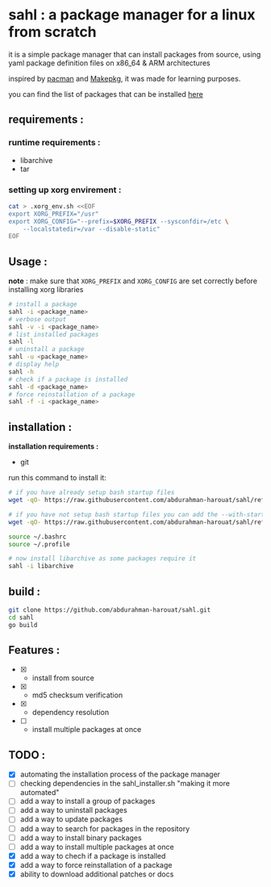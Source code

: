# sahl : a package manager for a linux from scratch

it is a simple package manager that can install packages from source, using yaml package definition files on x86_64 & ARM architectures

inspired by [pacman](https://wiki.archlinux.org/title/Pacman) and [Makepkg](https://wiki.archlinux.org/title/Makepkg), it was made for learning purposes.

you can find the list of packages that can be installed [here](https://github.com/abdurahman-harouat/fennec-hub/tree/main/source_files)

## requirements :

### runtime requirements :

- libarchive
- tar

### setting up xorg envirement :

```bash
cat > .xorg_env.sh <<EOF
export XORG_PREFIX="/usr"
export XORG_CONFIG="--prefix=$XORG_PREFIX --sysconfdir=/etc \
    --localstatedir=/var --disable-static"
EOF
```

## Usage :

**note** : make sure that `XORG_PREFIX` and `XORG_CONFIG` are set correctly before installing xorg libraries

```bash
# install a package
sahl -i <package_name>
# verbose output
sahl -v -i <package_name>
# list installed packages
sahl -l
# uninstall a package
sahl -u <package_name>
# display help
sahl -h
# check if a package is installed
sahl -d <package_name>
# force reinstallation of a package
sahl -f -i <package_name>
```

## installation :

**installation requirements :**

- git

run this command to install it:

```bash
# if you have already setup bash startup files
wget -qO- https://raw.githubusercontent.com/abdurahman-harouat/sahl/refs/heads/main/sahl_installer.sh | sh

# if you have not setup bash startup files you can add the --with-startup-files flag
wget -qO- https://raw.githubusercontent.com/abdurahman-harouat/sahl/refs/heads/main/sahl_installer.sh | sh -s -- --with-startup-files

source ~/.bashrc
source ~/.profile

# now install libarchive as some packages require it
sahl -i libarchive
```

## build :

```bash
git clone https://github.com/abdurahman-harouat/sahl.git
cd sahl
go build
```

## Features :

- [x] - install from source
- [x] - md5 checksum verification
- [x] - dependency resolution
- [ ] - install multiple packages at once

## TODO :

- [x] automating the installation process of the package manager
- [ ] checking dependencies in the sahl_installer.sh "making it more automated"
- [ ] add a way to install a group of packages
- [ ] add a way to uninstall packages
- [ ] add a way to update packages
- [ ] add a way to search for packages in the repository
- [ ] add a way to install binary packages
- [ ] add a way to install multiple packages at once
- [x] add a way to chech if a package is installed
- [x] add a way to force reinstallation of a package
- [x] ability to download additional patches or docs
